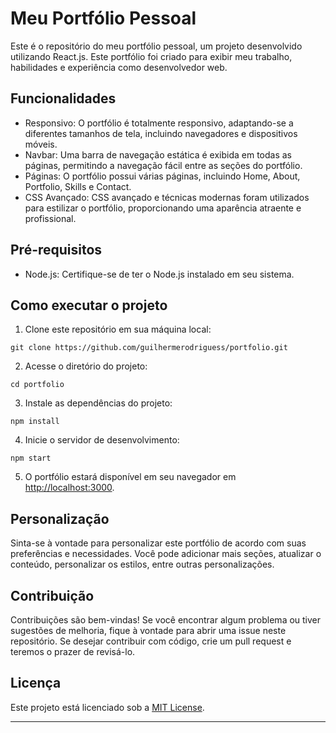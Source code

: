 # Meu Portfólio Pessoal

Este é o repositório do meu portfólio pessoal, um projeto desenvolvido utilizando React.js. Este portfólio foi criado para exibir meu trabalho, habilidades e experiência como desenvolvedor web.

## Funcionalidades

- Responsivo: O portfólio é totalmente responsivo, adaptando-se a diferentes tamanhos de tela, incluindo navegadores e dispositivos móveis.
- Navbar: Uma barra de navegação estática é exibida em todas as páginas, permitindo a navegação fácil entre as seções do portfólio.
- Páginas: O portfólio possui várias páginas, incluindo Home, About, Portfolio, Skills e Contact.
- CSS Avançado: CSS avançado e técnicas modernas foram utilizados para estilizar o portfólio, proporcionando uma aparência atraente e profissional.

## Pré-requisitos

- Node.js: Certifique-se de ter o Node.js instalado em seu sistema.

## Como executar o projeto

1. Clone este repositório em sua máquina local:

```shell
git clone https://github.com/guilhermerodriguess/portfolio.git
```

2. Acesse o diretório do projeto:

```shell
cd portfolio
```

3. Instale as dependências do projeto:

```shell
npm install
```

4. Inicie o servidor de desenvolvimento:

```shell
npm start
```

5. O portfólio estará disponível em seu navegador em [http://localhost:3000](http://localhost:3000).

## Personalização

Sinta-se à vontade para personalizar este portfólio de acordo com suas preferências e necessidades. Você pode adicionar mais seções, atualizar o conteúdo, personalizar os estilos, entre outras personalizações.

## Contribuição

Contribuições são bem-vindas! Se você encontrar algum problema ou tiver sugestões de melhoria, fique à vontade para abrir uma issue neste repositório. Se desejar contribuir com código, crie um pull request e teremos o prazer de revisá-lo.

## Licença

Este projeto está licenciado sob a [MIT License](LICENSE).

---
